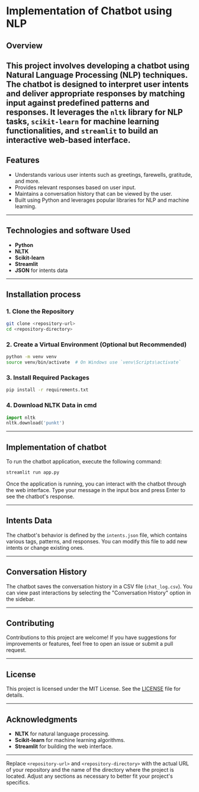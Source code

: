 
# Implementation of Chatbot using NLP

## Overview
This project involves developing a chatbot using Natural Language Processing (NLP) techniques. The chatbot is designed to interpret user intents and deliver appropriate responses by matching input against predefined patterns and responses. It leverages the `nltk` library for NLP tasks, `scikit-learn` for machine learning functionalities, and `streamlit` to build an interactive web-based interface.
---

## Features
- Understands various user intents such as greetings, farewells, gratitude, and more.
- Provides relevant responses based on user input.
- Maintains a conversation history that can be viewed by the user.
- Built using Python and leverages popular libraries for NLP and machine learning.

---

## Technologies and software Used
- **Python**
- **NLTK**
- **Scikit-learn**
- **Streamlit**
- **JSON** for intents data

---

## Installation process

### 1. Clone the Repository
```bash
git clone <repository-url>
cd <repository-directory>
```

### 2. Create a Virtual Environment (Optional but Recommended)
```bash
python -m venv venv
source venv/bin/activate  # On Windows use `venv\Scripts\activate`
```

### 3. Install Required Packages
```bash
pip install -r requirements.txt
```

### 4. Download NLTK Data in cmd
```python
import nltk
nltk.download('punkt')
```

---

## Implementation of chatbot
To run the chatbot application, execute the following command:
```bash
streamlit run app.py
```

Once the application is running, you can interact with the chatbot through the web interface. Type your message in the input box and press Enter to see the chatbot's response.

---

## Intents Data
The chatbot's behavior is defined by the `intents.json` file, which contains various tags, patterns, and responses. You can modify this file to add new intents or change existing ones.

---

## Conversation History
The chatbot saves the conversation history in a CSV file (`chat_log.csv`). You can view past interactions by selecting the "Conversation History" option in the sidebar.

---

## Contributing
Contributions to this project are welcome! If you have suggestions for improvements or features, feel free to open an issue or submit a pull request.

---

## License
This project is licensed under the MIT License. See the [LICENSE](LICENSE) file for details.

---

## Acknowledgments
- **NLTK** for natural language processing.
- **Scikit-learn** for machine learning algorithms.
- **Streamlit** for building the web interface.

---

Replace `<repository-url>` and `<repository-directory>` with the actual URL of your repository and the name of the directory where the project is located. Adjust any sections as necessary to better fit your project's specifics.
